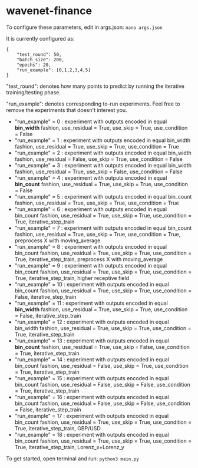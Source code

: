 # wavenet-finance

To configure these parameters, edit in args.json:
`nano args.json`

It is currently configured as:
```
{
    "test_round": 50,
    "batch_size": 200,
    "epochs": 20,
    "run_example": [0,1,2,3,4,5]
}
```

"test_round": denotes how many points to predict by running the iterative training/testing phase.

"run_example": denotes corresponding to-run experiments. Feel free to remove the experiments that doesn't interest you.

* "run_example" = 0 :
    experiment with outputs encoded in equal **bin_width** fashion, use_residual = True, use_skip = True, use_condition = False
* "run_example" = 1 :
    experiment with outputs encoded in equal bin_width fashion, use_residual = True, use_skip = True, use_condition = True
* "run_example" = 2 :
    experiment with outputs encoded in equal bin_width fashion, use_residual = False, use_skip = True, use_condition = False
* "run_example" = 3 :
    experiment with outputs encoded in equal bin_width fashion, use_residual = True, use_skip = False, use_condition = False
* "run_example" = 4 :
    experiment with outputs encoded in equal **bin_count** fashion, use_residual = True, use_skip = True, use_condition = False
* "run_example" = 5 :
    experiment with outputs encoded in equal bin_count fashion, use_residual = True, use_skip = True, use_condition = True
* "run_example" = 6 :
    experiment with outputs encoded in equal bin_count fashion, use_residual = True, use_skip = True, use_condition = True, iterative_step_train
* "run_example" = 7 :
    experiment with outputs encoded in equal bin_count fashion, use_residual = True, use_skip = True, use_condition = True,
    preprocess X with moving_average
* "run_example" = 8 :
    experiment with outputs encoded in equal bin_count fashion, use_residual = True, use_skip = True, use_condition = True,
    iterative_step_train, preprocess X with moving_average
* "run_example" = 9 :
    experiment with outputs encoded in equal bin_count fashion, use_residual = True, use_skip = True, use_condition = True, iterative_step_train, higher receptive field
* "run_example" = 10 :
    experiment with outputs encoded in equal bin_count fashion, use_residual = True, use_skip = True, use_condition = False, iterative_step_train
* "run_example" = 11 :
    experiment with outputs encoded in equal **bin_width** fashion, use_residual = True, use_skip = True, use_condition = False, iterative_step_train
* "run_example" = 12 :
    experiment with outputs encoded in equal bin_width fashion, use_residual = True, use_skip = True, use_condition = True, iterative_step_train
* "run_example" = 13 :
    experiment with outputs encoded in equal **bin_count**  fashion, use_residual = True, use_skip = False, use_condition = True, iterative_step_train
* "run_example" = 14 :
    experiment with outputs encoded in equal bin_count fashion, use_residual = False, use_skip = True, use_condition = True, iterative_step_train
* "run_example" = 15 :
    experiment with outputs encoded in equal bin_count fashion, use_residual = False, use_skip = False, use_condition = True, iterative_step_train
* "run_example" = 16 :
    experiment with outputs encoded in equal bin_count fashion, use_residual = False, use_skip = False, use_condition = False, iterative_step_train
* "run_example" = 17 :
    experiment with outputs encoded in equal bin_count fashion, use_residual = True, use_skip = True, use_condition = True, iterative_step_train, GBP/USD
* "run_example" = 18 :
    experiment with outputs encoded in equal bin_count fashion, use_residual = True, use_skip = True, use_condition = True, iterative_step_train, Lorenz_x+Lorenz_y

To get started, open terminal and run:
`python3 main.py`